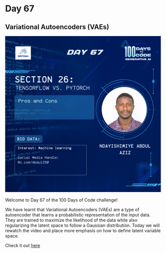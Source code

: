 # Day 67

## Variational Autoencoders (VAEs)

![100 days of code Day 67](../../Images/Day67.png)

Welcome to Day 67 of the 100 Days of Code challenge!


We have learnt that Variational Autoencoders (VAEs) are a type of autoencoder that learns a probabilistic representation of the input data. They are trained to maximize the likelihood of the data while also regularizing the latent space to follow a Gaussian distribution. Today we will rewatch the video and place more emphasis on how to define latent variable space. 

Check it out [here](https://www.youtube.com/watch?v=YV9D3TWY5Zo)


